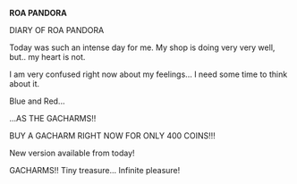 <!-- title: Roa's Journal Entry: Day 5 -->

**ROA PANDORA**

DIARY OF ROA PANDORA

Today was such an intense day for me. My shop is doing very very well, but.. my heart is not.

I am very confused right now about my feelings... I need some time to think about it.

Blue and Red...

...AS THE GACHARMS!!

BUY A GACHARM RIGHT NOW FOR ONLY 400 COINS!!!

New version available from today!

GACHARMS!!
Tiny treasure... Infinite pleasure!
